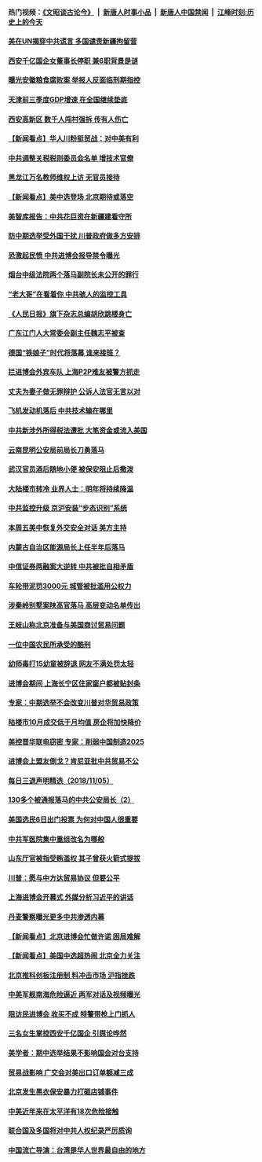 #### 热门视频：[《文昭谈古论今》](https://github.com/gfw-breaker/wenzhao/blob/master/README.md?t=11062133) &nbsp;|&nbsp; [新唐人时事小品](https://github.com/gfw-breaker/ntdtv-comedy/blob/master/README.md?t=11062133) &nbsp;|&nbsp; [新唐人中国禁闻](https://github.com/gfw-breaker/ntdtv-news/blob/master/README.md?t=11062133) &nbsp;|&nbsp; [江峰时刻:历史上的今天](https://github.com/gfw-breaker/today-in-history/blob/master/README.md?t=11062133) 

#### [美在UN揭穿中共谎言 多国谴责新疆拘留营](../pages/nsc413/n10834220.md?t=11062133) 

#### [西安千亿国企女董事长停职 兼6职背景是谜](../pages/nsc413/n10834246.md?t=11062133) 

#### [曝光安徽粮食腐败案 举报人反面临刑期指控](../pages/nsc413/n10834027.md?t=11062133) 

#### [天津前三季度GDP增速 在全国继续垫底](../pages/nsc413/n10833943.md?t=11062133) 

#### [西安高新区 数千人闯村强拆  传有人伤亡](../pages/nsc413/n10834104.md?t=11062133) 

#### [【新闻看点】华人川粉挺贸战：对中美有利](../pages/nsc413/n10834109.md?t=11062133) 

#### [中共调整关税税则委员会名单 增技术官僚](../pages/nsc413/n10834145.md?t=11062133) 

#### [黑龙江万名教师维权上访 无官员接待](../pages/nsc413/n10833659.md?t=11062133) 

#### [【新闻看点】美中选登场 北京期待或落空](../pages/nsc413/n10833936.md?t=11062133) 

#### [美智库报告：中共花巨资在新疆建看守所](../pages/nsc413/n10834034.md?t=11062133) 

#### [防中期选举受外国干扰 川普政府做多方安排](../pages/nsc413/n10834018.md?t=11062133) 

#### [恐激起民愤 中共进博会报导禁令曝光](../pages/nsc413/n10832927.md?t=11062133) 

#### [烟台中级法院两个落马副院长未公开的罪行](../pages/nsc413/n10665752.md?t=11062133) 

#### [“老大哥”在看着你 中共骇人的监控工具](../pages/nsc413/n10833906.md?t=11062133) 

#### [《人民日报》旗下杂志总编胡欣跳楼身亡](../pages/nsc413/n10833873.md?t=11062133) 

#### [广东江门人大常委会副主任魏志平被查](../pages/nsc413/n10833435.md?t=11062133) 


#### [德国“铁娘子”时代将落幕 谁来接班？](../pages/nsc413/n10833701.md?t=11062133) 

#### [拦进博会外宾车队 上海P2P难友被警方抓走](../pages/nsc413/n10833154.md?t=11062133) 

#### [丈夫为妻子做无罪辩护 公诉人法官无言以对](../pages/nsc413/n10615719.md?t=11062133) 

#### [飞机发动机落后 中共技术输在哪里](../pages/nsc413/n10831804.md?t=11062133) 

#### [中共新涉外所得税法遭批 大笔资金或流入美国](../pages/nsc413/n10833251.md?t=11062133) 

#### [云南昆明公安局前局长刀勇落马](../pages/nsc413/n10833269.md?t=11062133) 

#### [武汉官员酒后随地小便 被保安阻止后撒泼](../pages/nsc413/n10832911.md?t=11062133) 

#### [大陆楼市转冷 业界人士：明年将持续降温](../pages/nsc413/n10832973.md?t=11062133) 

#### [中共监控升级 京沪安装“步态识别”系统](../pages/nsc413/n10833186.md?t=11062133) 

#### [本周五美中恢复外交安全对话 美方主持](../pages/nsc413/n10833126.md?t=11062133) 

#### [内蒙古自治区能源局长上任半年后落马](../pages/nsc413/n10832897.md?t=11062133) 

#### [中信证券两融案大逆转 中共被批自相矛盾](../pages/nsc413/n10832869.md?t=11062133) 

#### [车轮带泥罚3000元 城管被批滥用公权力](../pages/nsc413/n10832540.md?t=11062133) 

#### [涉秦岭别墅案陕高官落马 高层变动名单传出](../pages/nsc413/n10832480.md?t=11062133) 

#### [王岐山称北京准备与美国商讨贸易问题](../pages/nsc413/n10832654.md?t=11062133) 

#### [一位中国农民所承受的酷刑](../pages/nsc413/n10831706.md?t=11062133) 

#### [幼师毒打15幼童被辞退 网友不满处罚太轻](../pages/nsc413/n10832530.md?t=11062133) 

#### [进博会期间 上海长宁区住家窗户都被贴封条](../pages/nsc413/n10832588.md?t=11062133) 


#### [专家：中期选举不会改变川普对华贸易政策](../pages/nsc413/n10832522.md?t=11062133) 

#### [陆楼市10月成交低于月均值 房企将加快降价](../pages/nsc413/n10832315.md?t=11062133) 

#### [美控晋华联电窃密 专家：削弱中国制造2025](../pages/nsc413/n10831918.md?t=11062133) 

#### [进博会上盟友倒戈？肯尼亚批中共贸易不公](../pages/nsc413/n10831730.md?t=11062133) 

#### [每日三退声明精选（2018/11/05）](../pages/nsc413/n10832463.md?t=11062133) 

#### [130多个被通报落马的中共公安局长（2）](../pages/nsc413/n10831351.md?t=11062133) 

#### [美国选民6日出门投票 为何对中国人很重要](../pages/nsc413/n10832216.md?t=11062133) 

#### [中共军医院集中重组改名为哪般](../pages/nsc413/n10832078.md?t=11062133) 

#### [山东厅官被指受贿滥权 其子曾获火箭式提拔](../pages/nsc413/n10832156.md?t=11062133) 

#### [川普：愿与中方达贸易协议 但要公平](../pages/nsc413/n10832148.md?t=11062133) 

#### [上海进博会开幕式 外媒分析习近平的讲话](../pages/nsc413/n10831611.md?t=11062133) 

#### [丹麦警察曝光更多中共渗透内幕](../pages/nsc413/n10821828.md?t=11062133) 

#### [【新闻看点】北京进博会忙做许诺 困局难解](../pages/nsc413/n10831920.md?t=11062133) 

#### [【新闻看点】美国中选超热闹 北京全力关注](../pages/nsc413/n10831663.md?t=11062133) 

#### [北京推科创板注册制 料冲击市场 沪指挫跌](../pages/nsc413/n10831977.md?t=11062133) 

#### [中美军舰南海危险逼近 两军对话及视频曝光](../pages/nsc413/n10831927.md?t=11062133) 

#### [阻访民进博会 收买不成 特警带枪上门抓人](../pages/nsc413/n10831679.md?t=11062133) 

#### [三名女生掌控西安千亿国企 引舆论哗然](../pages/nsc413/n10831775.md?t=11062133) 

#### [美学者：期中选举结果不影响国会对台支持](../pages/nsc413/n10831858.md?t=11062133) 

#### [贸易战影响 广交会对美出口订单额减三成](../pages/nsc413/n10831747.md?t=11062133) 

#### [北京发生黑衣保安暴力打砸店铺事件](../pages/nsc413/n10831733.md?t=11062133) 

#### [中美近年来在太平洋有18次危险接触](../pages/nsc413/n10831658.md?t=11062133) 

#### [联合国及多国将对中共人权纪录严厉质询](../pages/nsc413/n10831604.md?t=11062133) 

#### [中国流亡导演：台湾是华人世界最自由的地方](../pages/nsc413/n10831358.md?t=11062133) 

